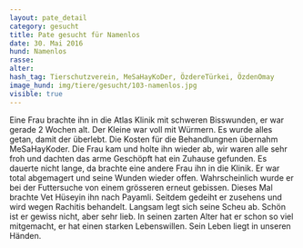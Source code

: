 ```yaml
---
layout: pate_detail
category: gesucht
title: Pate gesucht für Namenlos
date: 30. Mai 2016
hund: Namenlos
rasse:
alter:
hash_tag: Tierschutzverein, MeSaHayKoDer, ÖzdereTürkei, ÖzdenOmay
image_hund: img/tiere/gesucht/103-namenlos.jpg
visible: true
---
```


Eine Frau brachte ihn in die Atlas Klinik mit schweren Bisswunden, er war gerade 2 Wochen alt. Der Kleine war voll mit Würmern.
Es wurde alles getan, damit der überlebt. Die Kosten für die Behandlungnen übernahm MeSaHayKoder. Die Frau kam und holte ihn wieder ab, wir waren alle sehr froh und dachten das arme Geschöpft hat ein Zuhause gefunden.
Es dauerte nicht lange, da brachte eine andere Frau ihn in die Klinik. Er war total abgemagert und seine Wunden wieder offen. Wahrscheinlich wurde er bei der Futtersuche von einem grösseren erneut gebissen.
Dieses Mal brachte Vet Hüseyin ihn nach Payamli. Seitdem gedeiht er zusehens und wird wegen Rachitis behandelt. Langsam legt sich seine Scheu ab.
Schön ist er gewiss nicht, aber sehr lieb. In seinen zarten Alter hat er schon so viel mitgemacht, er hat einen starken Lebenswillen.
Sein Leben liegt in unseren Händen.
